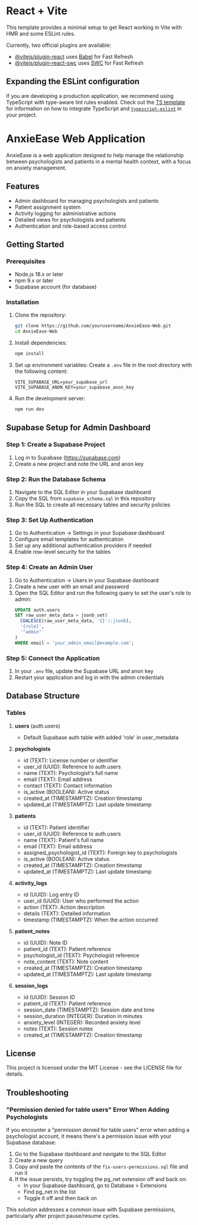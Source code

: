 # React + Vite

This template provides a minimal setup to get React working in Vite with HMR and some ESLint rules.

Currently, two official plugins are available:

- [@vitejs/plugin-react](https://github.com/vitejs/vite-plugin-react/blob/main/packages/plugin-react) uses [Babel](https://babeljs.io/) for Fast Refresh
- [@vitejs/plugin-react-swc](https://github.com/vitejs/vite-plugin-react/blob/main/packages/plugin-react-swc) uses [SWC](https://swc.rs/) for Fast Refresh

## Expanding the ESLint configuration

If you are developing a production application, we recommend using TypeScript with type-aware lint rules enabled. Check out the [TS template](https://github.com/vitejs/vite/tree/main/packages/create-vite/template-react-ts) for information on how to integrate TypeScript and [`typescript-eslint`](https://typescript-eslint.io) in your project.

# AnxieEase Web Application

AnxieEase is a web application designed to help manage the relationship between psychologists and patients in a mental health context, with a focus on anxiety management.

## Features

- Admin dashboard for managing psychologists and patients
- Patient assignment system
- Activity logging for administrative actions
- Detailed views for psychologists and patients
- Authentication and role-based access control

## Getting Started

### Prerequisites

- Node.js 18.x or later
- npm 9.x or later
- Supabase account (for database)

### Installation

1. Clone the repository:

   ```bash
   git clone https://github.com/yourusername/AnxieEase-Web.git
   cd AnxieEase-Web
   ```

2. Install dependencies:

   ```bash
   npm install
   ```

3. Set up environment variables:
   Create a `.env` file in the root directory with the following content:

   ```
   VITE_SUPABASE_URL=your_supabase_url
   VITE_SUPABASE_ANON_KEY=your_supabase_anon_key
   ```

4. Run the development server:
   ```bash
   npm run dev
   ```

## Supabase Setup for Admin Dashboard

### Step 1: Create a Supabase Project

1. Log in to Supabase (https://supabase.com)
2. Create a new project and note the URL and anon key

### Step 2: Run the Database Schema

1. Navigate to the SQL Editor in your Supabase dashboard
2. Copy the SQL from `supabase_schema.sql` in this repository
3. Run the SQL to create all necessary tables and security policies

### Step 3: Set Up Authentication

1. Go to Authentication → Settings in your Supabase dashboard
2. Configure email templates for authentication
3. Set up any additional authentication providers if needed
4. Enable row-level security for the tables

### Step 4: Create an Admin User

1. Go to Authentication → Users in your Supabase dashboard
2. Create a new user with an email and password
3. Open the SQL Editor and run the following query to set the user's role to admin:
   ```sql
   UPDATE auth.users
   SET raw_user_meta_data = jsonb_set(
     COALESCE(raw_user_meta_data, '{}'::jsonb),
     '{role}',
     '"admin"'
   )
   WHERE email = 'your_admin_email@example.com';
   ```

### Step 5: Connect the Application

1. In your `.env` file, update the Supabase URL and anon key
2. Restart your application and log in with the admin credentials

## Database Structure

### Tables

1. **users** (auth.users)

   - Default Supabase auth table with added 'role' in user_metadata

2. **psychologists**

   - id (TEXT): License number or identifier
   - user_id (UUID): Reference to auth.users
   - name (TEXT): Psychologist's full name
   - email (TEXT): Email address
   - contact (TEXT): Contact information
   - is_active (BOOLEAN): Active status
   - created_at (TIMESTAMPTZ): Creation timestamp
   - updated_at (TIMESTAMPTZ): Last update timestamp

3. **patients**

   - id (TEXT): Patient identifier
   - user_id (UUID): Reference to auth.users
   - name (TEXT): Patient's full name
   - email (TEXT): Email address
   - assigned_psychologist_id (TEXT): Foreign key to psychologists
   - is_active (BOOLEAN): Active status
   - created_at (TIMESTAMPTZ): Creation timestamp
   - updated_at (TIMESTAMPTZ): Last update timestamp

4. **activity_logs**

   - id (UUID): Log entry ID
   - user_id (UUID): User who performed the action
   - action (TEXT): Action description
   - details (TEXT): Detailed information
   - timestamp (TIMESTAMPTZ): When the action occurred

5. **patient_notes**

   - id (UUID): Note ID
   - patient_id (TEXT): Patient reference
   - psychologist_id (TEXT): Psychologist reference
   - note_content (TEXT): Note content
   - created_at (TIMESTAMPTZ): Creation timestamp
   - updated_at (TIMESTAMPTZ): Last update timestamp

6. **session_logs**
   - id (UUID): Session ID
   - patient_id (TEXT): Patient reference
   - session_date (TIMESTAMPTZ): Session date and time
   - session_duration (INTEGER): Duration in minutes
   - anxiety_level (INTEGER): Recorded anxiety level
   - notes (TEXT): Session notes
   - created_at (TIMESTAMPTZ): Creation timestamp

## License

This project is licensed under the MIT License - see the LICENSE file for details.

## Troubleshooting

### "Permission denied for table users" Error When Adding Psychologists

If you encounter a "permission denied for table users" error when adding a psychologist account, it means there's a permission issue with your Supabase database:

1. Go to the Supabase dashboard and navigate to the SQL Editor
2. Create a new query
3. Copy and paste the contents of the `fix-users-permissions.sql` file and run it
4. If the issue persists, try toggling the pg_net extension off and back on:
   - In your Supabase dashboard, go to Database > Extensions
   - Find pg_net in the list
   - Toggle it off and then back on

This solution addresses a common issue with Supabase permissions, particularly after project pause/resume cycles.
